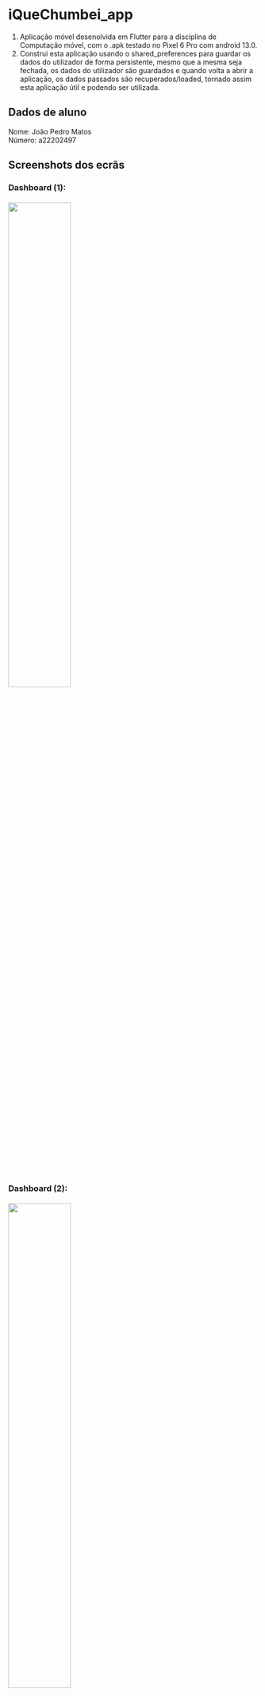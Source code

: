 # iQueChumbei_app
1. Aplicação móvel desenolvida em Flutter para a disciplina de Computação móvel,
   com o .apk testado no Pixel 6 Pro com android 13.0.
2. Construi esta aplicação usando o shared_preferences para guardar os dados do utilizador de
   forma persistente, mesmo que a mesma seja fechada, os dados do utilizador são guardados e
   quando volta a abrir a aplicação, os dados passados são recuperados/loaded,
   tornado assim esta aplicação útil e podendo ser utilizada.

## Dados de aluno

Nome: João Pedro Matos <br />
Número: a22202497



## Screenshots dos ecrãs
### Dashboard (1): <br> <br> <img src="images/img.png" height="50%" width="50%">
### Dashboard (2): <br> <br> <img src="images/img.png" height="50%" width="50%">
### Dashboard (3): <br> <br> <img src="images/img_8.png" height="50%" width="50%">
### Dashboard (4): <br> <br><img src="images/img_10.png" height="50%" width="50%">
### Dashboard (5): <br> <br><img src="images/img_001.png" height="50%" width="50%">
### Lista de Avaliações organizada por data/hora: <br> <br><img src="images/last.png" height="50%" width="50%">
### Lista de Detalhe: <br> <br><img src="images/img_4.png" height="50%" width="50%">
### Lista de Detalhe (Share/Dealer): <br> <br><img src="images/img_5.png" height="50%" width="50%">
### Lista de Avaliações (Eliminar): <br> <br><img src="images/img_6.png" height="50%" width="50%">
### Lista de Avaliações (Eliminado): <br> <br><img src="images/img_7.png" height="50%" width="50%">
### Lista de Avaliações (Não pode ser eliminado): <br> <br><img src="images/Naopode.png" height="50%" width="50%">
IHM e Computação Móvel não podem ser eliminados nem editados, pois a data é passada, pelo que os icones nem aparecem.
### Lista de Avaliações (Não pode ser editado): <br> <br><img src="images/Naopode.png" height="50%" width="50%">
IHM e Computação Móvel não podem ser eliminados nem editados, pois a data é passada, pelo que os icones nem aparecem.
### Lista de Avaliações (Editar 1): <br> <br><img src="images/Editar01.png" height="50%" width="50%">
### Lista de Avaliações (Editar 2): <br> <br><img src="images/Edita02.png" height="50%" width="50%">
### Lista de Avaliações (Editar 3): <br> <br><img src="images/Edita03.png" height="50%" width="50%">
### Lista de Avaliações (Editar 4): <br> <br><img src="images/Editar05.png" height="50%" width="50%">
### Lista de Avaliações (Editado 1): <br> <br><img src="images/Editar06.png" height="50%" width="50%">
### Lista de Avaliações (Editado 2): <br> <br><img src="images/Editar07.png" height="50%" width="50%">
### Registo de Avaliação (1): <br> <br> <img src="images/img_2.png" height="50%" width="50%">
### Registo de Avaliação (2): <br> <br> <img src="images/img_3.png" height="50%" width="50%">



## Funcionalidades

<img src="images/img_9.png" height="50%" width="50%"> <br>

Segundo este quadro facultado pelo professor, a aplicação desenvolvida tem as seguintes funcionalidades:

1. Criação de uma lista de avaliações organizada por data/hora, com as seguintes características
   através de um formulário no ecrã de registo em que é pedido ao utilizador:
    1. Nome da disciplina
    2. Tipo de avaliação
    3. Data e hora da avaliação
    4. Nível de dificuldade esperado para essa avaliação
    5. Observações como campo opcional
2. Edição de uma avaliação com uma mensagem de avaliação editada com sucesso com reencaminhamento
   automático para a página Lista de Avaliações, tendo colocado um delay de 3 segundos (tempo de ler a mensagem).
3. Eliminação de uma avaliação com verficação de confirmação por parte do utilizador.
4. Consulta do detalhe de uma avaliação em que temos a informação da avaliação, bem como a
   possibiliade de partilhar a mesma através da funcionalidade implementada Dealer.
5. Fiz um dashboard em que aparece o cálculo da média da dificuldade das avaliações para os próximos
   7 dias, bem como entre os 7 e os 14 dias, assim como a lista das próximas avaliações num
   período de 7 dias, identifcando o próprio dia/ dia seguinte a vermelho, e os restantes dias a
   laranja, ambos com a data e a hora da avaliação (achei pretinente na ótica do User Experience).
6. Por fim, foram feitos testes unitários.

## Dealer

<img src="images/img_11.png" height="50%" width="50%"> <br>
<img src="images/img_12.png" height="50%" width="50%"> <br>
<img src="images/img0002.png" height="50%" width="50%"> <br>
<img src="images/dealer.png" height="50%" width="50%"> <br>
(Neste último print é mostrado o texto numa mensagem de texto pronta a enviar)


A função dealer foi implementada com a função Share.share() mostrada em cima.
Usei a biblioteca 'share' do flutter que permite partilhar o texto, passando-lhe a
variável textToShare. Nota que foi necessário adicionar a dependencia no pubspec.yaml: share: ^2.0.4.
Também foi necessário fazer o import desde package 'package:share/share.dart';
Assim, esta funcionalidade foi implementada no ecrã de detalhe com recurso ao botão Partilhar
avaliação.

## Autoavaliação
Nota: 16 valores#   m i n i - p r o j e t o - a 2 2 2 0 2 4 9 7 
 
 